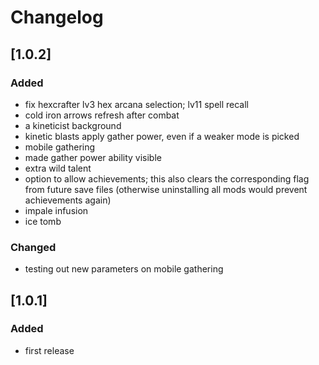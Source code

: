 # Changelog

## [1.0.2]

### Added
- fix hexcrafter lv3 hex arcana selection; lv11 spell recall
- cold iron arrows refresh after combat
- a kineticist background
- kinetic blasts apply gather power, even if a weaker mode is picked
- mobile gathering
- made gather power ability visible
- extra wild talent
- option to allow achievements; this also clears the corresponding flag from future save files (otherwise uninstalling all mods would prevent achievements again)
- impale infusion
- ice tomb

### Changed
- testing out new parameters on mobile gathering

## [1.0.1]

### Added

- first release